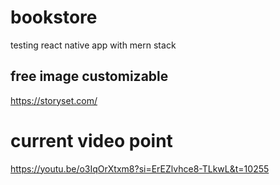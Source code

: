 # bookstore
testing react native app with mern stack

## free image customizable
https://storyset.com/


# current video point
https://youtu.be/o3IqOrXtxm8?si=ErEZlvhce8-TLkwL&t=10255
